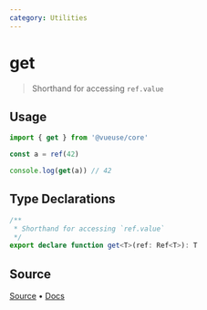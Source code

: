 ```yaml
---
category: Utilities
---
```


# get

> Shorthand for accessing `ref.value`

## Usage

```ts
import { get } from '@vueuse/core'

const a = ref(42)

console.log(get(a)) // 42
```

<!--FOOTER_STARTS-->
## Type Declarations

```typescript
/**
 * Shorthand for accessing `ref.value`
 */
export declare function get<T>(ref: Ref<T>): T
```

## Source

[Source](https://github.com/antfu/vueuse/blob/master/packages/shared/get/index.ts) • [Docs](https://github.com/antfu/vueuse/blob/master/packages/shared/get/index.md)


<!--FOOTER_ENDS-->
